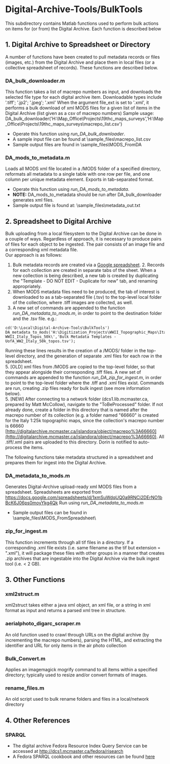 # Digital-Archive-Tools/BulkTools
This subdirectory contains Matlab functions used to perform bulk actions on items for (or from) the Digital Archive. Each function is described below

## 1. Digital Archive to Spreadsheet or Directory
A number of functions have been created to pull metadata records or files (images, etc.) from the Digital Archive and place them in local files (or a collective spreadsheet of records). These functions are described below.

### DA_bulk_downloader.m
This function takes a list of macrepo numbers as input, and downloads the selected file type for each digital archive item. Downloadable types include '.tiff'; '.jp2'; '.jpeg'; '.xml'
When the argument file_ext is set to '.xml', it performs a bulk download of xml MODS files for a given list of items in the Digital Archive (list given as a csv of macrepo numbers)
Sample usage: DA_bulk_downloader('H:\Map_Office\Projects\19thc_maps_surveys\','H:\Map_Office\Projects\19thc_maps_surveys\macrepo_list.csv')
- Operate this function using *run_DA_bulk_downloader*.
- A sample input file can be found at \sample_files\macrepo_list.csv
- Sample output files are found in \sample_files\MODS_FromDA

### DA_mods_to_metadata.m
Loads all MODS xml file located in a /MODS folder of a specified directory, reformats all metadata to a single table with one row per file, and one column per unique metadata element. Exports in tab-separated format. 
- Operate this function using *run_DA_mods_to_metadata*.
- **NOTE:** DA_mods_to_metadata should be run after DA_bulk_downloader generates xml files.
- Sample output file is found at: \sample_files\metadata_out.txt

## 2. Spreadsheet to Digital Archive
Bulk uploading from a local filesystem to the Digital Archive can be done in a couple of ways. Regardless of approach, it is necessary to produce pairs of files for each object to be ingested. The pair consists of an image file and a corresponding xml metadata file.  
Our approach is as follows: 
1. Bulk metadata records are created via a [Google spreadsheet](https://docs.google.com/spreadsheets/d/1xmSuWdqUQ0a9RNCi2DErNO1bBcK6J06ps0moyYkg4Qk).  2. Records for each collection are created in separate tabs of the sheet. When a new collection is being described, a new tab is created by duplicating the "Template - DO NOT EDIT - Duplicate for new" tab, and renaming appropriately. 
3. When MODS metadata files need to be produced, the tab of interest is downloaded to as a tab-separated file (.tsv) to the top-level local folder of the collection, where .tiff images are collected, as well.
4. A new set of commands are appended to the function *run_DA_metadata_to_mods.m*, in order to point to the destination folder and the .tsv file. e.g.: 
```
cd('D:\Local\Digital-Archive-Tools\BulkTools')
DA_metadata_to_mods('H:\Digitization_Projects\WWII_Topographic_Maps\Italy\UofA WWII_Italy_Topos_50k\','Bulk Metadata Templates - UofA_WW2_Italy_50k_topos.tsv');
```
Running these lines results in the creation of a /MODS/ folder in the top-level directory, and the generation of separate .xml files for each row in the spreadsheet.  
5. [OLD] xml files from /MODS are copied to the top-level folder, so that they appear alongside their corresponding .tiff files. A new set of commands are appended to the function *run_DA_zip_for_ingest.m*, in order to point to the top-level folder where the .tiff and .xml files exist. Commands are run, creating .zip files ready for bulk ingest (see more information below).  
5. [NEW] After connecting to a network folder (dcs1.lib.mcmaster.ca, prepared by Matt McCollow), navigate to the "ToBeProcessed" folder. If not already done, create a folder in this directory that is named after the macrepo number of its collection (e.g. a folder named "66660" is created for the Italy 1:25k topographic maps, since the collection's macrepo number is 66660 [http://digitalarchive.mcmaster.ca/islandora/object/macrepo%3A66660](http://digitalarchive.mcmaster.ca/islandora/object/macrepo%3A66660). All .tiff/.xml pairs are uploaded to this directory. Dorin is notified to auto-process the items. 

The following functions take metadata structured in a spreadsheet and prepares them for ingest into the Digital Archive. 

### DA_metadata_to_mods.m
Generates Digital-Archive upload-ready xml MODS files from a spreadsheet.
Spreadsheets are exported from https://docs.google.com/spreadsheets/d/1xmSuWdqUQ0a9RNCi2DErNO1bBcK6J06ps0moyYkg4Qk 
Run using *run_DA_metadata_to_mods.m*
- Sample output files can be found in \sample_files\MODS_FromSpreadsheet\

### zip_for_ingest.m
This function increments through all tif files in a directory. If a corresponding .xml file exists (i.e. same filename as the tif but extension = ".xml"), it will package these files with other groups in a manner that creates .zip archives that are ingestable into the Digital Archive via the bulk ingest tool (i.e. < 2 GB). 

## 3. Other Functions

### xml2struct.m
xml2struct takes either a java xml object, an xml file, or a string in xml format as input and returns a parsed xml tree in structure.
### aerialphoto_digarc_scraper.m
An old function used to crawl through URLs on the digital archive (by incrementing the macrepo numbers), parsing the HTML, and extracting the identifier and URL for only items in the air photo collection
### Bulk_Convert.m
Applies an imagemagick mogrify command to all items within a specified directory; typically used to resize and/or convert formats of images.
### rename_files.m
An old script used to bulk rename folders and files in a local/network directory

## 4. Other References
### SPARQL 
- The digital archive Fedora Resource Index Query Service can be accessed at http://dcs1.mcmaster.ca/fedora/risearch
- A Fedora SPARQL cookbook and other resources can be found [here](https://github.com/jasonbrodeur/Fedora-SPARQL/blob/master/fedora-sparql-cookbook.md)
